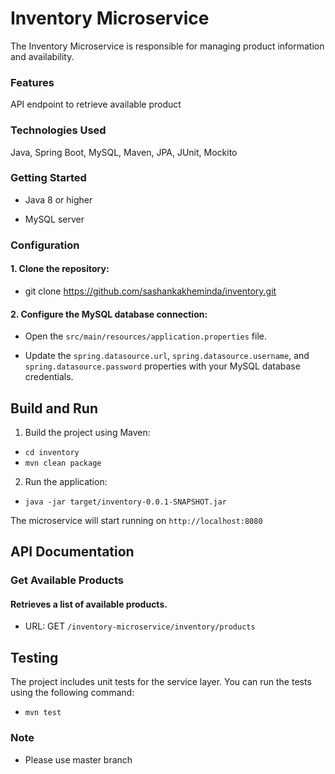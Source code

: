 # Inventory Microservice

The Inventory Microservice is responsible for managing product information and availability.

### Features

API endpoint to retrieve available product

### Technologies Used

Java,
Spring Boot,
MySQL,
Maven,
JPA,
JUnit,
Mockito

### Getting Started

* Java 8 or higher

* MySQL server

### Configuration

#### 1. Clone the repository:

* git clone https://github.com/sashankakheminda/inventory.git

#### 2. Configure the MySQL database connection:

* Open the `src/main/resources/application.properties` file.

* Update the `spring.datasource.url`, `spring.datasource.username`, and `spring.datasource.password` properties with your MySQL database credentials.

## Build and Run

1. Build the project using Maven:

* `cd inventory`
* `mvn clean package`

2. Run the application:

* `java -jar target/inventory-0.0.1-SNAPSHOT.jar`

The microservice will start running on `http://localhost:8080`

## API Documentation

### Get Available Products

#### Retrieves a list of available products.

* URL: GET `/inventory-microservice/inventory/products`

## Testing

The project includes unit tests for the service layer. You can run the tests using the following command:

* `mvn test`

### Note

* Please use master branch